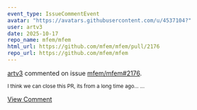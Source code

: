 ```yaml
---
event_type: IssueCommentEvent
avatar: "https://avatars.githubusercontent.com/u/4537104?"
user: artv3
date: 2025-10-17
repo_name: mfem/mfem
html_url: https://github.com/mfem/mfem/pull/2176
repo_url: https://github.com/mfem/mfem
---
```


<a href='https://github.com/artv3' target='_blank'>artv3</a> commented on issue <a href='https://github.com/mfem/mfem/pull/2176' target='_blank'>mfem/mfem#2176</a>.

<small>I think we can close this PR, its from a long time ago... ...</small>

<a href='https://github.com/mfem/mfem/pull/2176' target='_blank'>View Comment</a>